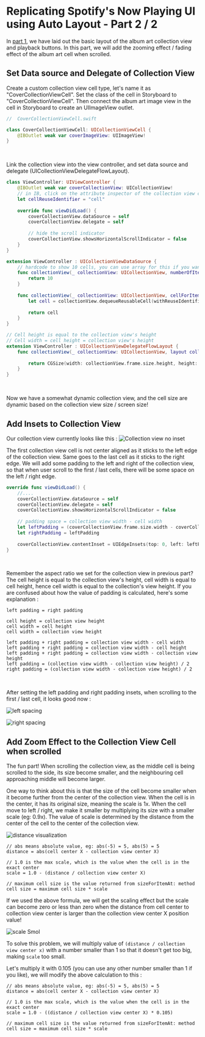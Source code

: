 # Replicating Spotify's Now Playing UI using Auto Layout - Part 2 / 2

In [part 1](https://fluffy.es/spotify-1/), we have laid out the basic layout of the album art collection view and playback buttons. In this part, we will add the zooming effect / fading effect of the album art cell when scrolled.



## Set Data source and Delegate of Collection View

Create a custom collection view cell type, let's name it as "CoverCollectionViewCell". Set the class of the cell in Storyboard to "CoverCollectionViewCell". Then connect the album art image view in the cell in Storyboard to create an UIImageView outlet.

```swift
//  CoverCollectionViewCell.swift

class CoverCollectionViewCell: UICollectionViewCell {
	@IBOutlet weak var coverImageView: UIImageView!
}
```
<br>



Link the collection view into the view controller, and set data source and delegate (UICollectionViewDelegateFlowLayout).

```swift
class ViewController: UIViewController {
	@IBOutlet weak var coverCollectionView: UICollectionView!
    // in IB, click on the attribute inspector of the collection view cell, and find the 'Reuse Identifier'
	let cellReuseIdentifier = "cell"
    
    override func viewDidLoad() {
        coverCollectionView.dataSource = self
		coverCollectionView.delegate = self
        
        // hide the scroll indicator
		coverCollectionView.showsHorizontalScrollIndicator = false
    }
}

extension ViewController : UICollectionViewDataSource {
    // hardcode to show 10 cells, you can use array for this if you want
	func collectionView(_ collectionView: UICollectionView, numberOfItemsInSection section: Int) -> Int {
		return 10
    }
	
	func collectionView(_ collectionView: UICollectionView, cellForItemAt indexPath: IndexPath) -> UICollectionViewCell {
		let cell = collectionView.dequeueReusableCell(withReuseIdentifier: cellReuseIdentifier, for: indexPath) as! CoverCollectionViewCell
		
		return cell
	}
}

// Cell height is equal to the collection view's height
// Cell width = cell height = collection view's height
extension ViewController : UICollectionViewDelegateFlowLayout {
	func collectionView(_ collectionView: UICollectionView, layout collectionViewLayout: UICollectionViewLayout, sizeForItemAt indexPath: IndexPath) -> CGSize {
		
		return CGSize(width: collectionView.frame.size.height, height: collectionView.frame.size.height)
	}
}
```
<br>


Now we have a somewhat dynamic collection view, and the cell size are dynamic based on the collection view size / screen size!



## Add Insets to Collection View

Our collection view currently looks like this :
![Collection view no inset](https://iosimage.s3.amazonaws.com/2018/25-spotify-2/noSpacing.png)



The first collection view cell is not center aligned as it sticks to the left edge of the collection view. Same goes to the last cell as it sticks to the right edge. We will add some padding to the left and right of the collection view, so that when user scroll to the first / last cells, there will be some space on the left / right edge.



```swift
override func viewDidLoad() {
    //....
    coverCollectionView.dataSource = self
    coverCollectionView.delegate = self
    coverCollectionView.showsHorizontalScrollIndicator = false
		
    // padding space = collection view width - cell width
    let leftPadding = (coverCollectionView.frame.size.width - coverCollectionView.frame.size.height) / 2.0
    let rightPadding = leftPadding
    
    coverCollectionView.contentInset = UIEdgeInsets(top: 0, left: leftPadding, bottom: 0, right: rightPadding)
}
```
<br>



Remember the aspect ratio we set for the collection view in previous part? The cell height is equal to the collection view's height, cell width is equal to cell height, hence cell width is equal to the collection's view height. If you are confused about how the value of padding is calculated, here's some explanation : 



```
left padding = right padding

cell height = collection view height
cell width = cell height
cell width = collection view height

left padding + right padding = collection view width - cell width
left padding + right padding = collection view width - cell height
left padding + right padding = collection view width - collection view height
left padding = (collection view width - collection view height) / 2
right padding = (collection view width - collection view height) / 2
```

<br>



After setting the left padding and right padding insets, when scrolling to the first / last cell, it looks good now :  

![left spacing](https://iosimage.s3.amazonaws.com/2018/25-spotify-2/leftSpacing.png)



![right spacing](https://iosimage.s3.amazonaws.com/2018/25-spotify-2/rightSpacing.png)



## Add Zoom Effect to the Collection View Cell when scrolled

The fun part! When scrolling the collection view, as the middle cell is being scrolled to the side, its size become smaller, and the neighbouring cell approaching middle will become larger.



One way to think about this is that the size of the cell become smaller when it become further from the center of the collection view. When the cell is in the center, it has its original size, meaning the scale is 1x. When the cell move to left / right, we make it smaller by multiplying its size with a smaller scale (eg: 0.9x). The value of scale is determined by the distance from the center of the cell to the center of the collection view.



![distance visualization](https://iosimage.s3.amazonaws.com/2018/25-spotify-2/distance.png)



```
// abs means absolute value, eg: abs(-5) = 5, abs(5) = 5
distance = abs(cell center X - collection view center X)

// 1.0 is the max scale, which is the value when the cell is in the exact center
scale = 1.0 - (distance / collection view center X)

// maximum cell size is the value returned from sizeForItemAt: method
cell size = maximum cell size * scale
```



If we used the above formula, we will get the scaling effect but the scale can become zero or less than zero when the distance from cell center to collection view center is larger than the collection view center X position value!

![scale Smol](https://iosimage.s3.amazonaws.com/2018/25-spotify-2/scaleSmol.gif)



To solve this problem, we will multiply value of `(distance / collection view center x)` with a number smaller than 1 so that it doesn't get too big, making `scale` too small. 



Let's multiply it with 0.105 (you can use any other number smaller than 1 if you like), we will modify the above calculation to this : 

```
// abs means absolute value, eg: abs(-5) = 5, abs(5) = 5
distance = abs(cell center X - collection view center X)

// 1.0 is the max scale, which is the value when the cell is in the exact center
scale = 1.0 - ((distance / collection view center X) * 0.105)

// maximum cell size is the value returned from sizeForItemAt: method
cell size = maximum cell size * scale
```

<br>



